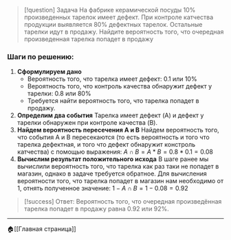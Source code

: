 > [!question] Задача
> На фабрике керамической посуды 10% произведенных тарелок имеет дефект. При контроле катчества продукции выявляется 80% дефектных тарелок. Остальные тарелки идут в продажу. Найдите вероятность того, что очередная произведенная тарелка попадет в продажу

### Шаги по решению:
1. **Сформулируем дано**
	- Вероятность того, что тарелка имеет дефект: 0.1 или 10%
	- Вероятность того, что контроль качества обнаружит дефект у тарелки: 0.8 или 80%
	- Требуется найти вероятность того, что тарелка попадет в продажу.
2. **Определим два события**
	Тарелка имеет дефект (A) и дефект у тарелки обнаружен при контроле качества (B).
3. **Найдем вероятность пересечения A и B**
	Найдем вероятность того, что события A и B пересекаются (то есть вероятность и того что тарелка дефектная, и того что дефект обнаружит констроль катчества) с помощью выражения:
	$A∩B=A*B=0.8*0.1=0.08$
4. **Вычислим результат положительного исхода**
	В шаге ранее мы вычислили вероятность того, что тарелка как раз таки не попадет в магазин, однако в задаче требуется обратное. Для вычисления вероятности того, что тарелка попадет в магазин нам необходимо от 1, отнять полученное значение:
	$1- A∩B=1-0.08=0.92$

> [!success] Ответ:
> Вероятность того, что очередная произведённая тарелка попадет в продажу равна 0.92 или 92%.

---
🏠[[Главная страница]]